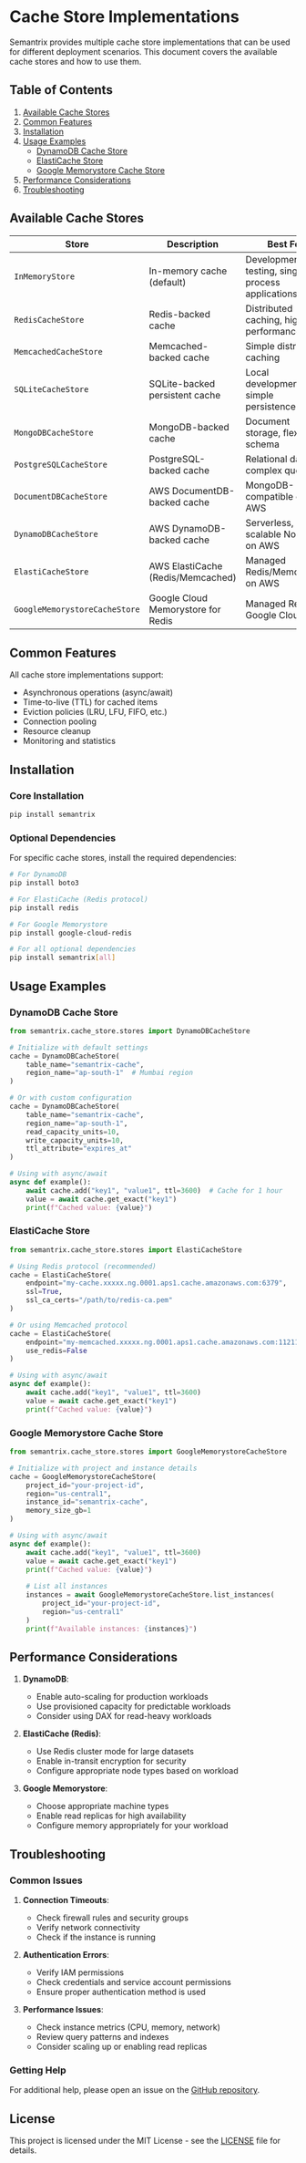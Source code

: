 # Cache Store Implementations

Semantrix provides multiple cache store implementations that can be used for different deployment scenarios. This document covers the available cache stores and how to use them.

## Table of Contents

1. [Available Cache Stores](#available-cache-stores)
2. [Common Features](#common-features)
3. [Installation](#installation)
4. [Usage Examples](#usage-examples)
   - [DynamoDB Cache Store](#dynamodb-cache-store)
   - [ElastiCache Store](#elasticache-store)
   - [Google Memorystore Cache Store](#google-memorystore-cache-store)
5. [Performance Considerations](#performance-considerations)
6. [Troubleshooting](#troubleshooting)

## Available Cache Stores

| Store | Description | Best For |
|-------|-------------|----------|
| `InMemoryStore` | In-memory cache (default) | Development, testing, single-process applications |
| `RedisCacheStore` | Redis-backed cache | Distributed caching, high performance |
| `MemcachedCacheStore` | Memcached-backed cache | Simple distributed caching |
| `SQLiteCacheStore` | SQLite-backed persistent cache | Local development, simple persistence |
| `MongoDBCacheStore` | MongoDB-backed cache | Document storage, flexible schema |
| `PostgreSQLCacheStore` | PostgreSQL-backed cache | Relational data, complex queries |
| `DocumentDBCacheStore` | AWS DocumentDB-backed cache | MongoDB-compatible on AWS |
| `DynamoDBCacheStore` | AWS DynamoDB-backed cache | Serverless, scalable NoSQL on AWS |
| `ElastiCacheStore` | AWS ElastiCache (Redis/Memcached) | Managed Redis/Memcached on AWS |
| `GoogleMemorystoreCacheStore` | Google Cloud Memorystore for Redis | Managed Redis on Google Cloud |

## Common Features

All cache store implementations support:

- Asynchronous operations (async/await)
- Time-to-live (TTL) for cached items
- Eviction policies (LRU, LFU, FIFO, etc.)
- Connection pooling
- Resource cleanup
- Monitoring and statistics

## Installation

### Core Installation

```bash
pip install semantrix
```

### Optional Dependencies

For specific cache stores, install the required dependencies:

```bash
# For DynamoDB
pip install boto3

# For ElastiCache (Redis protocol)
pip install redis

# For Google Memorystore
pip install google-cloud-redis

# For all optional dependencies
pip install semantrix[all]
```

## Usage Examples

### DynamoDB Cache Store

```python
from semantrix.cache_store.stores import DynamoDBCacheStore

# Initialize with default settings
cache = DynamoDBCacheStore(
    table_name="semantrix-cache",
    region_name="ap-south-1"  # Mumbai region
)

# Or with custom configuration
cache = DynamoDBCacheStore(
    table_name="semantrix-cache",
    region_name="ap-south-1",
    read_capacity_units=10,
    write_capacity_units=10,
    ttl_attribute="expires_at"
)

# Using with async/await
async def example():
    await cache.add("key1", "value1", ttl=3600)  # Cache for 1 hour
    value = await cache.get_exact("key1")
    print(f"Cached value: {value}")
```

### ElastiCache Store

```python
from semantrix.cache_store.stores import ElastiCacheStore

# Using Redis protocol (recommended)
cache = ElastiCacheStore(
    endpoint="my-cache.xxxxx.ng.0001.aps1.cache.amazonaws.com:6379",
    ssl=True,
    ssl_ca_certs="/path/to/redis-ca.pem"
)

# Or using Memcached protocol
cache = ElastiCacheStore(
    endpoint="my-memcached.xxxxx.ng.0001.aps1.cache.amazonaws.com:11211",
    use_redis=False
)

# Using with async/await
async def example():
    await cache.add("key1", "value1", ttl=3600)
    value = await cache.get_exact("key1")
    print(f"Cached value: {value}")
```

### Google Memorystore Cache Store

```python
from semantrix.cache_store.stores import GoogleMemorystoreCacheStore

# Initialize with project and instance details
cache = GoogleMemorystoreCacheStore(
    project_id="your-project-id",
    region="us-central1",
    instance_id="semantrix-cache",
    memory_size_gb=1
)

# Using with async/await
async def example():
    await cache.add("key1", "value1", ttl=3600)
    value = await cache.get_exact("key1")
    print(f"Cached value: {value}")
    
    # List all instances
    instances = await GoogleMemorystoreCacheStore.list_instances(
        project_id="your-project-id",
        region="us-central1"
    )
    print(f"Available instances: {instances}")
```

## Performance Considerations

1. **DynamoDB**:
   - Enable auto-scaling for production workloads
   - Use provisioned capacity for predictable workloads
   - Consider using DAX for read-heavy workloads

2. **ElastiCache (Redis)**:
   - Use Redis cluster mode for large datasets
   - Enable in-transit encryption for security
   - Configure appropriate node types based on workload

3. **Google Memorystore**:
   - Choose appropriate machine types
   - Enable read replicas for high availability
   - Configure memory appropriately for your workload

## Troubleshooting

### Common Issues

1. **Connection Timeouts**:
   - Check firewall rules and security groups
   - Verify network connectivity
   - Check if the instance is running

2. **Authentication Errors**:
   - Verify IAM permissions
   - Check credentials and service account permissions
   - Ensure proper authentication method is used

3. **Performance Issues**:
   - Check instance metrics (CPU, memory, network)
   - Review query patterns and indexes
   - Consider scaling up or enabling read replicas

### Getting Help

For additional help, please open an issue on the [GitHub repository](https://github.com/semantrix/semantrix-python).

## License

This project is licensed under the MIT License - see the [LICENSE](LICENSE) file for details.
